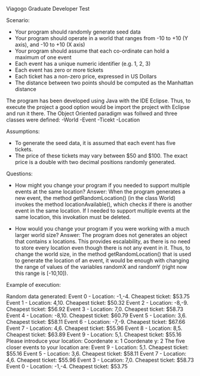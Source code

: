Viagogo Graduate Developer Test

Scenario:
- Your program should randomly generate seed data
- Your program should operate in a world that ranges from -10 to +10 (Y axis), and -10 to +10 (X axis)
- Your program should assume that each co-ordinate can hold a maximum of one event
- Each event has a unique numeric identifier (e.g. 1, 2, 3)
- Each event has zero or more tickets
- Each ticket has a non-zero price, expressed in US Dollars
- The distance between two points should be computed as the Manhattan distance

The program has been developed using Java with the IDE Eclipse. Thus, to execute the project a good option would be import the project
with Eclipse and run it there. 
The Object Oriented paradigm was follwed and three classes were defined:
-World
-Event
-Ticekt
-Location

Assumptions:

- To generate the seed data, it is assumed that each event has five tickets. 
- The price of these tickets may vary between $50 and $100. The exact price is a double with two decimal positions randomly generated.

Questions:

- How might you change your program if you needed to support multiple events at the same location?
Answer: When the program generates a new event, the method getRandomLocation() (in the class World) invokes the method locationAvailable(),
which checks if there is another event in the same location. If I needed to support multiple events at the same location, this invokation
must be deleted. 

- How would you change your program if you were working with a much larger world size? 
Answer: The program does not generates an object that contains x locations. This provides escalability, as there is no need to store
every location even though there is not any event in it. Thus, to change the world size, in the method getRandomLocation() that is used to
generate the location of an event, it would be enough with changing the range of values of the variables randomX and randomY (right now this
range is [-10,10]).

Example of execution:


Random data generated: 
Event 0 - Location: -1,-4. Cheapest ticket: $53.75
Event 1 - Location: 4,10. Cheapest ticket: $50.32
Event 2 - Location: -8,-9. Cheapest ticket: $56.92
Event 3 - Location: 7,0. Cheapest ticket: $58.73
Event 4 - Location: -8,10. Cheapest ticket: $60.79
Event 5 - Location: 3,6. Cheapest ticket: $58.11
Event 6 - Location: -7,-9. Cheapest ticket: $67.66
Event 7 - Location: 4,6. Cheapest ticket: $55.96
Event 8 - Location: 8,5. Cheapest ticket: $63.89
Event 9 - Location: 5,1. Cheapest ticket: $55.16
Please introduce your location: 
Coordenate x:
1
Coordenate y:
2
The five closer events to your location are:
Event 9 - Location: 5,1. Cheapest ticket: $55.16
Event 5 - Location: 3,6. Cheapest ticket: $58.11
Event 7 - Location: 4,6. Cheapest ticket: $55.96
Event 3 - Location: 7,0. Cheapest ticket: $58.73
Event 0 - Location: -1,-4. Cheapest ticket: $53.75
